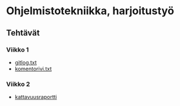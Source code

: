 # Ohjelmistotekniikka, harjoitustyö
## Tehtävät
### Viikko 1

* [gitlog.txt](https://github.com/sofmakin/ot-harjoitustyo/blob/master/laskarit/viikko1/gitlog.txt)
* [komentorivi.txt](https://github.com/sofmakin/ot-harjoitustyo/blob/master/laskarit/viikko1/komentorivi.txt)
### Viikko 2
* [kattavuusraportti](https://github.com/sofmakin/ot-harjoitustyo/edit/master/laskarit/viikko2/kattavuusraportti.md)
